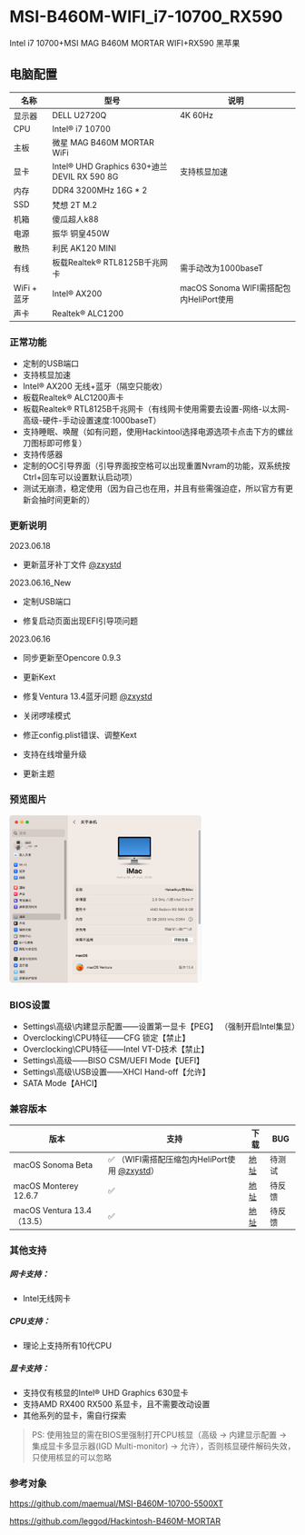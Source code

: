 # MSI-B460M-WIFI_i7-10700_RX590
Intel i7 10700+MSI MAG B460M MORTAR WIFI+RX590 黑苹果

## 电脑配置

| 名称        | 型号                                        | 说明                                    |
| ----------- | ------------------------------------------- | --------------------------------------- |
| 显示器      | DELL U2720Q                                 | 4K  60Hz                                |
| CPU         | Intel® i7 10700                             |                                         |
| 主板        | 微星 MAG B460M MORTAR WiFi                  |                                         |
| 显卡        | Intel® UHD Graphics 630+迪兰DEVIL RX 590 8G | 支持核显加速                            |
| 内存        | DDR4 3200MHz 16G * 2                        |                                         |
| SSD         | 梵想 2T M.2                                 |                                         |
| 机箱        | 傻瓜超人k88                                 |                                         |
| 电源        | 振华 铜皇450W                               |                                         |
| 散热        | 利民 AK120 MINI                             |                                         |
| 有线        | 板载Realtek® RTL8125B千兆网卡               | 需手动改为1000baseT                     |
| WiFi + 蓝牙 | Intel® AX200                                | macOS Sonoma WIFI需搭配包内HeliPort使用 |
| 声卡        | Realtek® ALC1200                            |                                         |

### **正常功能**

- 定制的USB端口
- 支持核显加速
- Intel® AX200 无线+蓝牙（隔空只能收）
- 板载Realtek® ALC1200声卡
- 板载Realtek® RTL8125B千兆网卡（有线网卡使用需要去设置-网络-以太网-高级-硬件-手动设置速度:1000baseT）
- 支持睡眠、唤醒（如有问题，使用Hackintool选择电源选项卡点击下方的螺丝刀图标即可修复）
- 支持传感器
- 定制的OC引导界面（引导界面按空格可以出现重置Nvram的功能，双系统按Ctrl+回车可以设置默认启动项）
- 测试无崩溃，稳定使用（因为自己也在用，并且有些需强迫症，所以官方有更新会抽时间更新的）

### 更新说明

2023.06.18

- 更新蓝牙补丁文件 [@zxystd](https://github.com/zxystd/BrcmPatchRAM)

2023.06.16_New

- 定制USB端口

- 修复启动页面出现EFI引导项问题

2023.06.16

- 同步更新至Opencore 0.9.3


- 更新Kext
- 修复Ventura 13.4蓝牙问题 [@zxystd](https://github.com/zxystd/BrcmPatchRAM)
- 关闭啰嗦模式
- 修正config.plist错误、调整Kext
- 支持在线增量升级
- 更新主题

<h3>预览图片</h3>

<img src="https://github.com/Hakarikyo/MSI-B460M-MORTAR-WIFI-10700-RX590/blob/main/Picture/Ventura_13.4.png?raw=true" alt="Ventura_13.4" style="zoom: 33%;" />

### BIOS设置

* Settings\高级\内建显示配置——设置第一显卡【PEG】 （强制开启Intel集显）
* Overclocking\CPU特征——CFG 锁定【禁止】
* Overclocking\CPU特征——Intel VT-D技术【禁止】
* Settings\高级——BISO CSM/UEFI Mode【UEFI】
* Settings\高级\USB设置——XHCI Hand-off【允许】
* SATA Mode【AHCI】

### 兼容版本

| 版本                       | 支持                                                         | 下载                                                         | BUG    |
| -------------------------- | ------------------------------------------------------------ | ------------------------------------------------------------ | ------ |
| macOS Sonoma Beta          | ✅ （WIFI需搭配压缩包内HeliPort使用 [@zxystd](https://github.com/OpenIntelWireless/HeliPort)） | [地址](https://github.com/Hakarikyo/MSI-B460M-MORTAR-WIFI-10700-RX590/releases) | 待测试 |
| macOS Monterey 12.6.7      | ✅                                                            | [地址](https://github.com/Hakarikyo/MSI-B460M-MORTAR-WIFI-10700-RX590/releases) | 待反馈 |
| macOS Ventura 13.4（13.5） | ✅                                                            | [地址](https://github.com/Hakarikyo/MSI-B460M-MORTAR-WIFI-10700-RX590/releases) | 待反馈 |

### **其他支持**

##### 网卡支持：

- Intel无线网卡

##### CPU支持：

- 理论上支持所有10代CPU

##### 显卡支持：

- 支持仅有核显的Intel® UHD Graphics 630显卡
- 支持AMD RX400 RX500 系显卡，且不需要改动设置
- 其他系列的显卡，需自行探索

> PS: 使用独显的需在BIOS里强制打开CPU核显（高级 -> 内建显示配置 -> 集成显卡多显示器(IGD Multi-monitor) -> 允许），否则核显硬件解码失效，只使用核显的可以忽略

<h3>参考对象</h3>

https://github.com/maemual/MSI-B460M-10700-5500XT

https://github.com/leggod/Hackintosh-B460M-MORTAR
